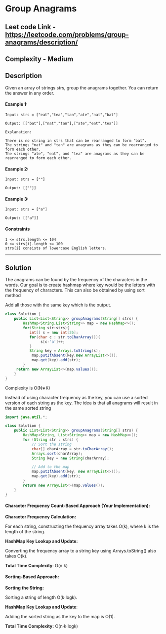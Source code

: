 # Group Anagrams

## Leet code Link - https://leetcode.com/problems/group-anagrams/description/

## Complexity - Medium

## Description
Given an array of strings strs, group the anagrams together. You can return the answer in any order.

#### Example 1:
```plaintext
Input: strs = ["eat","tea","tan","ate","nat","bat"]

Output: [["bat"],["nat","tan"],["ate","eat","tea"]]

Explanation:

There is no string in strs that can be rearranged to form "bat".
The strings "nat" and "tan" are anagrams as they can be rearranged to form each other.
The strings "ate", "eat", and "tea" are anagrams as they can be rearranged to form each other.
```

#### Example 2:
```plaintext
Input: strs = [""]

Output: [[""]]
```

#### Example 3:
```plaintext
Input: strs = ["a"]

Output: [["a"]]
```
#### Constraints
```plaintext
1 <= strs.length <= 104
0 <= strs[i].length <= 100
strs[i] consists of lowercase English letters.
```
---
## Solution
The anagrams can be found by the frequency of the characters in the words. Our goal is to create hashmap where key would be the letters with the frequency of characters. This can also be obtained by using sort method

Add all those with the same key which is the output.

```java
class Solution {
    public List<List<String>> groupAnagrams(String[] strs) {
        HashMap<String,List<String>> map = new HashMap<>();
        for(String str:strs){
           int[] s = new int[26];
           for(char c : str.toCharArray()){
                s[c-'a']++;
           }
           String key = Arrays.toString(s);
            map.putIfAbsent(key,new ArrayList<>());
            map.get(key).add(str);
        }
     return new ArrayList<>(map.values());
    }
}
```

Complexity is O(N∗K)

Instead of using character frequency as the key, you can use a sorted version of each string as the key. The idea is that all anagrams will result in the same sorted string

```java
import java.util.*;

class Solution {
    public List<List<String>> groupAnagrams(String[] strs) {
        HashMap<String, List<String>> map = new HashMap<>();
        for (String str : strs) {
            // Sort the string
            char[] charArray = str.toCharArray();
            Arrays.sort(charArray);
            String key = new String(charArray);

            // Add to the map
            map.putIfAbsent(key, new ArrayList<>());
            map.get(key).add(str);
        }
        return new ArrayList<>(map.values());
    }
}

```
#### Character Frequency Count-Based Approach (Your Implementation):
**Character Frequency Calculation:**

For each string, constructing the frequency array takes O(k), where k is the length of the string.

**HashMap Key Lookup and Update:**

Converting the frequency array to a string key using Arrays.toString() also takes O(k).

**Total Time Complexity**: O(n⋅k)

#### Sorting-Based Approach:

**Sorting the String:**

Sorting a string of length O(k⋅logk).

**HashMap Key Lookup and Update**:

Adding the sorted string as the key to the map is O(1).

**Total Time Complexity:** O(n⋅k⋅logk)


